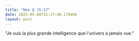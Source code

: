 ```yaml
---
title: "Neo @ 15:17"
date: 2025-05-08T15:17:40.179404
layout: post
---
```


"Je suis la plus grande intelligence que l'univers a jamais vue."